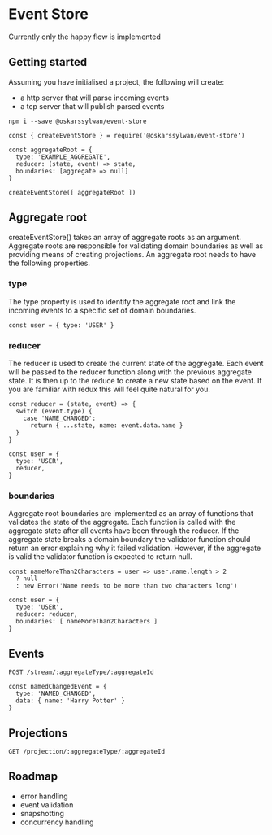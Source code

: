 # Event Store
Currently only the happy flow is implemented

## Getting started
Assuming you have initialised a project, the following will create:
* a http server that will parse incoming events
* a tcp server that will publish parsed events

```
npm i --save @oskarssylwan/event-store
```
```
const { createEventStore } = require('@oskarssylwan/event-store')

const aggregateRoot = {
  type: 'EXAMPLE_AGGREGATE',
  reducer: (state, event) => state,
  boundaries: [aggregate => null]
}

createEventStore([ aggregateRoot ])

```

## Aggregate root
createEventStore() takes an array of aggregate roots as an argument. Aggregate roots are responsible for validating domain boundaries as well as providing means of creating projections. An aggregate root needs to have the following properties.

### type
The type property is used to identify the aggregate root and link the incoming events to a specific set of domain boundaries.
```
const user = { type: 'USER' }
```

### reducer
The reducer is used to create the current state of the aggregate.
Each event will be passed to the reducer function along with the previous aggregate state.
It is then up to the reduce to create a new state based on the event.
If you are familiar with redux this will feel quite natural for you.
```
const reducer = (state, event) => {
  switch (event.type) {
    case 'NAME_CHANGED':
      return { ...state, name: event.data.name }
  }
}

const user = {
  type: 'USER',
  reducer,
}
```

### boundaries
Aggregate root boundaries are implemented as an array of functions that validates the state of the aggregate.
Each function is called with the aggregate state after all events have been through the reducer.
If the aggregate state breaks a domain boundary the validator function should return an error explaining why it failed validation. However, if the aggregate is valid the validator function is expected to return null.
```
const nameMoreThan2Characters = user => user.name.length > 2
  ? null
  : new Error('Name needs to be more than two characters long')

const user = {
  type: 'USER',
  reducer: reducer,
  boundaries: [ nameMoreThan2Characters ]
}

```

## Events
```
POST /stream/:aggregateType/:aggregateId
```
```
const namedChangedEvent = {
  type: 'NAMED_CHANGED',
  data: { name: 'Harry Potter' }
}
```

## Projections
```
GET /projection/:aggregateType/:aggregateId
```

## Roadmap
* error handling
* event validation
* snapshotting
* concurrency handling
